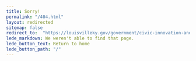 ```yaml
---
title: Sorry!
permalink: "/404.html"
layout: redirected
sitemap: false
redirect_to:  "https://louisvilleky.gov/government/civic-innovation-and-technology"
lede_markdown: We weren't able to find that page.
lede_button_text: Return to home
lede_button_path: "/"
---
```


